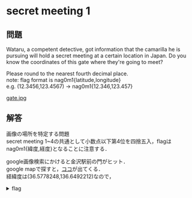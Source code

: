 # secret meeting 1
## 問題
Wataru, a competent detective, got information that the camarilla he is pursuing will hold a secret meeting at a certain location in Japan. Do you know the coordinates of this gate where they're going to meet?

Please round to the nearest fourth decimal place.<br>
note: flag format is nag0m1{latitude,longitude}<br>
e.g. (12.3456,123.4567) -> nag0m1{12.346,123.457}

[gate.jpg](./chall/gate.jpg)

## 解答
画像の場所を特定する問題<br>
secret meeting 1~4の共通として小数点以下第4位を四捨五入，flagはnag0m1{緯度,経度}となることに注意する．

google画像検索にかけると金沢駅前の門がヒット．<br>
google mapで探すと，[ココ](https://www.google.com/maps/place/%E9%BC%93%E9%96%80/@36.5778248,136.6492212,346m/data=!3m1!1e3!4m5!3m4!1s0x5ff8336a1d830563:0xb98e78ac002f627d!8m2!3d36.5778025!4d136.6491445)が出てくる．<br>
経緯度は(36.5778248,136.6492212)なので，

<details>
  <summary>flag</summary>

  > nag0m1{36.578,136.649}

</details>
